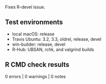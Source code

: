 
Fixes R-devel issue.

## Test environments

* local macOS: release
* Travis Ubuntu: 3.2, 3.3, oldrel, release, devel
* win-builder: release, devel
* R-Hub: UBSAN, rchk, and valgrind builds

## R CMD check results

0 errors | 0 warnings | 0 notes
